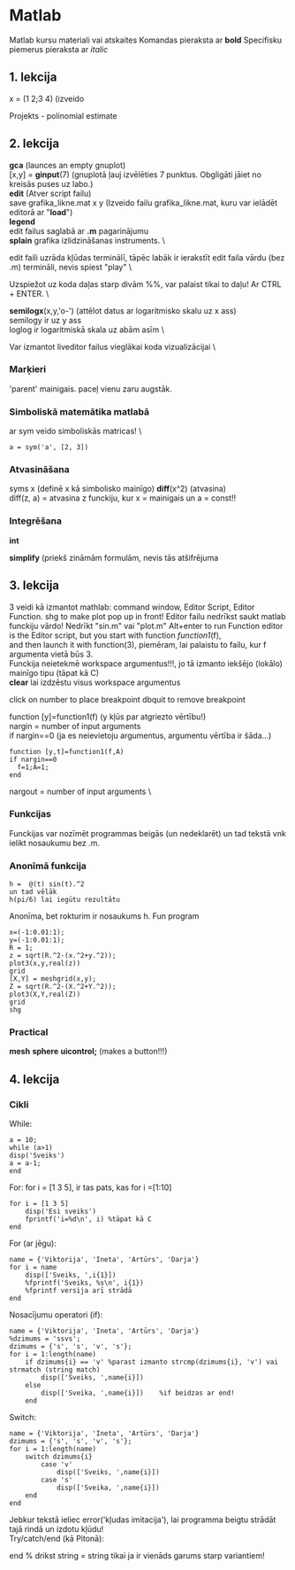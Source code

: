 # Matlab
Matlab kursu materiali vai atskaites
Komandas pieraksta ar **bold**
Specifisku piemerus pieraksta ar *italic*


## 1. lekcija
x = (1 2;3 4) (izveido 

Projekts - polinomial estimate



## 2. lekcija
**gca** (launces an empty gnuplot) \
[x,y] = **ginput**(7) (gnuplotā ļauj izvēlēties 7 punktus. Obgligāti jāiet no kreisās puses uz labo.) \
**edit** (Atver script failu) \
save grafika_likne.mat x y (Izveido failu grafika_likne.mat, kuru var ielādēt editorā ar "**load**") \
**legend** \
edit failus saglabā ar **.m** pagarinājumu \
**splain** grafika izlidzināšanas instruments. \ 

edit faili uzrāda kļūdas terminālī, tāpēc labāk ir ierakstīt edit faila vārdu (bez .m) termināli, nevis spiest "play" \

Uzspiežot uz koda daļas starp divām %%, var palaist tikai to daļu! Ar CTRL + ENTER. \

**semilogx**(x,y,'o-') (attēlot datus ar logaritmisko skalu uz x ass) \
semilogy ir uz y ass \
loglog ir logaritmiskā skala uz abām asīm \

Var izmantot liveditor failus vieglākai koda vizualizācijai \

### Marķieri
'parent' mainigais. paceļ vienu zaru augstāk.

### Simboliskā matemātika matlabā
ar sym veido simboliskās matricas! \
```
a = sym('a', [2, 3])
```
### Atvasināšana
syms x (definē x kā simbolisko mainīgo)
**diff**(x^2) (atvasina) \
diff(z, a) = atvasina z funckiju, kur x = mainigais un a = const!!
### Integrēšana
**int**

**simplify** (priekš zināmām formulām, nevis tās atšifrējuma

## 3. lekcija
3 veidi kā izmantot mathlab: command window, Editor Script, Editor Function.
shg to make plot pop up in front!
Editor failu nedrīkst saukt matlab funckiju vārdo! Nedrīkt "sin.m" vai "plot.m"
Alt+enter to run
Function editor is the Editor script, but you start with function *function1*(f), \
and then launch it with function(3), piemēram, lai palaistu to failu, kur f argumenta vietā būs 3. \
Funckija neietekmē workspace argumentus!!!, jo tā izmanto iekšējo (lokālo) mainīgo tipu (tāpat kā C) \
**clear** lai izdzēstu visus workspace argumentus

click on number to place breakpoint
dbquit to remove breakpoint

function [y]=function1(f) (y kļūs par atgriezto vērtību!) \
nargin = number of input arguments \
if nargin==0 (ja es neievietoju argumentus, argumentu vērtība ir šāda...)
```
function [y,t]=function1(f,A)
if nargin==0
  f=1;A=1;
end
```
nargout = number of input arguments \

### Funkcijas
Funckijas var nozīmēt programmas beigās (un nedeklarēt) un tad tekstā vnk ielikt nosaukumu bez .m.
### Anonīmā funkcija
```
h =  @(t) sin(t).^2
un tad vēlāk
h(pi/6) lai iegūtu rezultātu
```
Anonīma, bet rokturim ir nosaukums h.
Fun program
```
x=(-1:0.01:1);
y=(-1:0.01:1);
R = 1;
z = sqrt(R.^2-(x.^2+y.^2));
plot3(x,y,real(z))
grid
[X,Y] = meshgrid(x,y);
Z = sqrt(R.^2-(X.^2+Y.^2));
plot3(X,Y,real(Z))
grid
shg
```
### Practical
**mesh**
**sphere**
**uicontrol;** (makes a button!!!)

## 4. lekcija
### Cikli
While:
```
a = 10;
while (a>1)
disp('Sveiks')
a = a-1;
end
```
For:
for i = [1 3 5], ir tas pats, kas for i =[1:10]
```
for i = [1 3 5]
    disp('Esi sveiks')
    fprintf('i=%d\n', i) %tāpat kā C
end
```
For (ar jēgu):
```
name = {'Viktorija', 'Ineta', 'Artūrs', 'Darja'}
for i = name
    disp(['Sveiks, ',i{1}])
    %fprintf('Sveiks, %s\n', i{1})
    %fprintf versija arī strādā
end
```
Nosacījumu operatori (if):
```
name = {'Viktorija', 'Ineta', 'Artūrs', 'Darja'}
%dzimums = 'ssvs';
dzimums = {'s', 's', 'v', 's'};
for i = 1:length(name)
    if dzimums{i} == 'v' %parast izmanto strcmp(dzimums{i}, 'v') vai strmatch (string match)
        disp(['Sveiks, ',name{i}])
    else
        disp(['Sveika, ',name{i}])    %if beidzas ar end!
    end
```
Switch:
```
name = {'Viktorija', 'Ineta', 'Artūrs', 'Darja'}
dzimums = {'s', 's', 'v', 's'};
for i = 1:length(name)
    switch dzimums{i}
        case 'v'
            disp(['Sveiks, ',name{i}])
        case 's'
            disp(['Sveika, ',name{i}])
    end
end
```
Jebkur tekstā ieliec error('kļudas imitacija'), lai programma beigtu strādāt tajā rindā un izdotu kļūdu! \
Try/catch/end (kā Pitonā):

end
% drikst string = string tikai ja ir vienāds garums starp variantiem!
